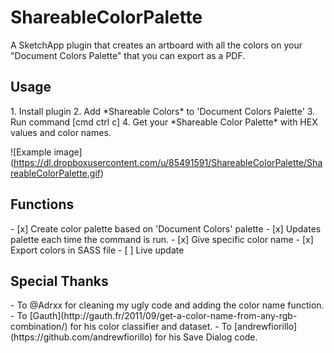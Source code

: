 <h1>ShareableColorPalette</h1>
A SketchApp plugin that creates an artboard with all the colors on your "Document Colors Palette" that you can export as a PDF. 

<h2>Usage</h2>
1. Install plugin
2. Add *Shareable Colors* to 'Document Colors Palette'
3. Run command [cmd ctrl c]
4. Get your *Shareable Color Palette* with HEX values and color names. 

![Example image] 
(https://dl.dropboxusercontent.com/u/85491591/ShareableColorPalette/ShareableColorPalette.gif)


<h2>Functions</h2>
- [x] Create color palette based on 'Document Colors' palette 
- [x] Updates palette each time the command is run.
- [x] Give specific color name
- [x] Export colors in SASS file
- [ ] Live update


<h2>Special Thanks</h2>
- To @Adrxx for cleaning my ugly code and adding the color name function. 
- To [Gauth](http://gauth.fr/2011/09/get-a-color-name-from-any-rgb-combination/) for his color classifier and dataset. 
- To [andrewfiorillo](https://github.com/andrewfiorillo) for his Save Dialog code.
